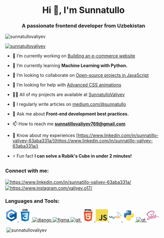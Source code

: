 <h1 align="center">Hi 👋, I'm Sunnatullo</h1>
<h3 align="center">A passionate frontend developer from Uzbekistan</h3>

<p align="left"> <img src="https://komarev.com/ghpvc/?username=sunnatullovaliyev&label=Profile%20views&color=0e75b6&style=flat" alt="sunnatullovaliyev" /> </p>

<p align="left"> <a href="https://github.com/ryo-ma/github-profile-trophy"><img src="https://github-profile-trophy.vercel.app/?username=sunnatullovaliyev" alt="sunnatullovaliyev" /></a> </p>

- 🔭 I’m currently working on [Building an e-commerce website](...)

- 🌱 I’m currently learning **Machine Learning with Python.**

- 👯 I’m looking to collaborate on [Open-source projects in JavaScript](...)

- 🤝 I’m looking for help with [Advanced CSS animations](...)

- 👨‍💻 All of my projects are available at [SunnatulloValiyev](SunnatulloValiyev)

- 📝 I regularly write articles on [medium.com/@sunnatullo](medium.com/@sunnatullo)

- 💬 Ask me about **Front-end development best practices.**

- 📫 How to reach me **sunnatillovaliyev769@gmail.com**

- 📄 Know about my experiences [https://www.linkedin.com/in/sunnatillo-valiyev-63aba331a/](https://www.linkedin.com/in/sunnatillo-valiyev-63aba331a/)

- ⚡ Fun fact **I can solve a Rubik's Cube in under 2 minutes!**

<h3 align="left">Connect with me:</h3>
<p align="left">
<a href="https://linkedin.com/in/https://www.linkedin.com/in/sunnatillo-valiyev-63aba331a/" target="blank"><img align="center" src="https://raw.githubusercontent.com/rahuldkjain/github-profile-readme-generator/master/src/images/icons/Social/linked-in-alt.svg" alt="https://www.linkedin.com/in/sunnatillo-valiyev-63aba331a/" height="30" width="40" /></a>
<a href="https://instagram.com/https://www.instagram.com/valiyev.o17/" target="blank"><img align="center" src="https://raw.githubusercontent.com/rahuldkjain/github-profile-readme-generator/master/src/images/icons/Social/instagram.svg" alt="https://www.instagram.com/valiyev.o17/" height="30" width="40" /></a>
</p>

<h3 align="left">Languages and Tools:</h3>
<p align="left"> <a href="https://www.cprogramming.com/" target="_blank" rel="noreferrer"> <img src="https://raw.githubusercontent.com/devicons/devicon/master/icons/c/c-original.svg" alt="c" width="40" height="40"/> </a> <a href="https://www.w3schools.com/css/" target="_blank" rel="noreferrer"> <img src="https://raw.githubusercontent.com/devicons/devicon/master/icons/css3/css3-original-wordmark.svg" alt="css3" width="40" height="40"/> </a> <a href="https://www.djangoproject.com/" target="_blank" rel="noreferrer"> <img src="https://cdn.worldvectorlogo.com/logos/django.svg" alt="django" width="40" height="40"/> </a> <a href="https://www.figma.com/" target="_blank" rel="noreferrer"> <img src="https://www.vectorlogo.zone/logos/figma/figma-icon.svg" alt="figma" width="40" height="40"/> </a> <a href="https://git-scm.com/" target="_blank" rel="noreferrer"> <img src="https://www.vectorlogo.zone/logos/git-scm/git-scm-icon.svg" alt="git" width="40" height="40"/> </a> <a href="https://www.w3.org/html/" target="_blank" rel="noreferrer"> <img src="https://raw.githubusercontent.com/devicons/devicon/master/icons/html5/html5-original-wordmark.svg" alt="html5" width="40" height="40"/> </a> <a href="https://developer.mozilla.org/en-US/docs/Web/JavaScript" target="_blank" rel="noreferrer"> <img src="https://raw.githubusercontent.com/devicons/devicon/master/icons/javascript/javascript-original.svg" alt="javascript" width="40" height="40"/> </a> <a href="https://www.mysql.com/" target="_blank" rel="noreferrer"> <img src="https://raw.githubusercontent.com/devicons/devicon/master/icons/mysql/mysql-original-wordmark.svg" alt="mysql" width="40" height="40"/> </a> <a href="https://www.python.org" target="_blank" rel="noreferrer"> <img src="https://raw.githubusercontent.com/devicons/devicon/master/icons/python/python-original.svg" alt="python" width="40" height="40"/> </a> <a href="https://www.qt.io/" target="_blank" rel="noreferrer"> <img src="https://upload.wikimedia.org/wikipedia/commons/0/0b/Qt_logo_2016.svg" alt="qt" width="40" height="40"/> </a> <a href="https://sass-lang.com" target="_blank" rel="noreferrer"> <img src="https://raw.githubusercontent.com/devicons/devicon/master/icons/sass/sass-original.svg" alt="sass" width="40" height="40"/> </a> </p>

<p>&nbsp;<img align="center" src="https://github-readme-stats.vercel.app/api?username=sunnatullovaliyev&show_icons=true&locale=en" alt="sunnatullovaliyev" /></p>

